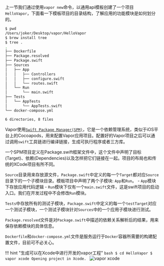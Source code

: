
上一节我们通过使用`vapor new`命令，以通用api模板创建了一个项目`HelloVapor`，下面看一下模板项目的目录结构，了解应用的功能模块是如何划分的。

```bash
$ pwd 
/Users/joker/Desktop/vapor/HelloVapor
$ brew install tree
$ tree .
.
├── Dockerfile
├── Package.resolved
├── Package.swift
├── Sources
│   ├── App
│   │   ├── Controllers
│   │   ├── configure.swift
│   │   └── routes.swift
│   └── Run
│       └── main.swift
├── Tests
│   └── AppTests
│       └── AppTests.swift
└── docker-compose.yml

6 directories, 8 files
```

Vapor使用[`Swift Package Manager(SPM)`](https://swift.org/package-manager/)，它是一个依赖管理系统，类似于iOS平台上的Cocoapods，用来配置Vapor应用项目。配置好的Vapor项目之后可以通过调用`swift`工具链进行编译链接，生成可执行程序或者三方库。

一个SPM项目定义在Package.swift框架文件中，这个文件中声明了目标(Target)、依赖(Dependencies)以及怎样把它们链接在一起。项目的布局也和传统的XCode项目有所不同。

`Source`目录用来存放源文件，`Package.swift`中定义的每一个`Target`都对应`Source`目录下的一个子模块目录。模板项目中声明了两个子模块: `App`和`Run`。
    - `App`模块下存放应用代码逻辑
    - `Run`模块下仅有一个`main.swift`文件，这是swift项目的启动入口。我们在开发过程中不会修改`Run`模块。

`Tests`中存放所有的测试子模块，`Package.swift`中定义的每一个`testTarget`对应一个测试子模块，一个测试子模块针对`Sources`中的一个应用子模块进行测试。

`Package.resolved`文件是对`Package.swift`中描述的依赖关系解析后的结果，用来保存依赖模块的具体信息。

`Dockerfile`和`docker-compose.yml`文件是服务运行于`Docker`容器所需要的构建配置文件，目前可不必关心。

!!! hint "生成可以在Xcode中进行开发的vapor工程"
    ```bash
    $ cd HelloVapor
    $ vapor xcode
    Opening project in Xcode.
    ```
    ![vapor xcode](/assets/vapor-xcode.png)